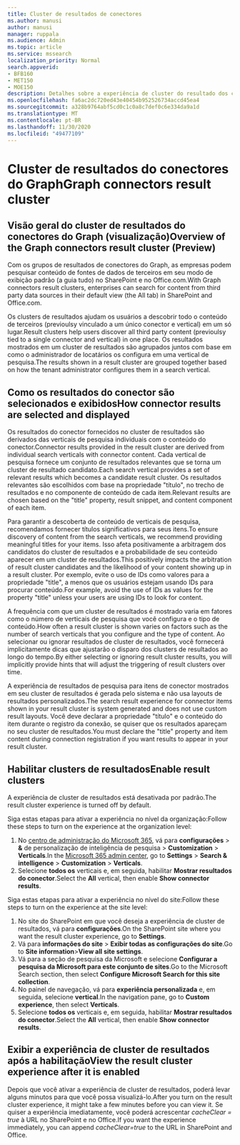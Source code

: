 ```yaml
---
title: Cluster de resultados de conectores
ms.author: manusi
author: manusi
manager: ruppala
ms.audience: Admin
ms.topic: article
ms.service: mssearch
localization_priority: Normal
search.appverid:
- BFB160
- MET150
- MOE150
description: Detalhes sobre a experiência de cluster do resultado dos conectores
ms.openlocfilehash: fa6ac2dc720ed43e40454b952526734accd45ea4
ms.sourcegitcommit: a328b9764abf5cd0c1c0a8c7def0c6e334da9a1d
ms.translationtype: MT
ms.contentlocale: pt-BR
ms.lasthandoff: 11/30/2020
ms.locfileid: "49477109"
---
```

# <a name="graph-connectors-result-cluster"></a><span data-ttu-id="58ba3-103">Cluster de resultados do conectores do Graph</span><span class="sxs-lookup"><span data-stu-id="58ba3-103">Graph connectors result cluster</span></span>

## <a name="overview-of-the-graph-connectors-result-cluster-preview"></a><span data-ttu-id="58ba3-104">Visão geral do cluster de resultados do conectores do Graph (visualização)</span><span class="sxs-lookup"><span data-stu-id="58ba3-104">Overview of the Graph connectors result cluster (Preview)</span></span>  

<span data-ttu-id="58ba3-105">Com os grupos de resultados de conectores do Graph, as empresas podem pesquisar conteúdo de fontes de dados de terceiros em seu modo de exibição padrão (a guia tudo) no SharePoint e no Office.com.</span><span class="sxs-lookup"><span data-stu-id="58ba3-105">With Graph connectors result clusters, enterprises can search for content from third party data sources in their default view (the All tab) in SharePoint and Office.com.</span></span>

<span data-ttu-id="58ba3-106">Os clusters de resultados ajudam os usuários a descobrir todo o conteúdo de terceiros (previoulsy vinculado a um único conector e vertical) em um só lugar.</span><span class="sxs-lookup"><span data-stu-id="58ba3-106">Result clusters help users discover all third party content (previoulsy tied to a single connector and vertical) in one place.</span></span> <span data-ttu-id="58ba3-107">Os resultados mostrados em um cluster de resultados são agrupados juntos com base em como o administrador de locatários os configura em uma vertical de pesquisa.</span><span class="sxs-lookup"><span data-stu-id="58ba3-107">The results shown in a result cluster are grouped together based on how the tenant administrator configures them in a search vertical.</span></span>  

## <a name="how-connector-results-are-selected-and-displayed"></a><span data-ttu-id="58ba3-108">Como os resultados do conector são selecionados e exibidos</span><span class="sxs-lookup"><span data-stu-id="58ba3-108">How connector results are selected and displayed</span></span>

<span data-ttu-id="58ba3-109">Os resultados do conector fornecidos no cluster de resultados são derivados das verticais de pesquisa individuais com o conteúdo do conector.</span><span class="sxs-lookup"><span data-stu-id="58ba3-109">Connector results provided in the result cluster are derived from individual search verticals with connector content.</span></span> <span data-ttu-id="58ba3-110">Cada vertical de pesquisa fornece um conjunto de resultados relevantes que se torna um cluster de resultado candidato.</span><span class="sxs-lookup"><span data-stu-id="58ba3-110">Each search vertical provides a set of relevant results which becomes a candidate result cluster.</span></span> <span data-ttu-id="58ba3-111">Os resultados relevantes são escolhidos com base na propriedade "título", no trecho de resultados e no componente de conteúdo de cada item.</span><span class="sxs-lookup"><span data-stu-id="58ba3-111">Relevant results are chosen based on the "title" property, result snippet, and content component of each item.</span></span>

<span data-ttu-id="58ba3-112">Para garantir a descoberta de conteúdo de verticais de pesquisa, recomendamos fornecer títulos significativos para seus itens.</span><span class="sxs-lookup"><span data-stu-id="58ba3-112">To ensure discovery of content from the search verticals, we recommend providing meaningful titles for your items.</span></span> <span data-ttu-id="58ba3-113">Isso afeta positivamente a arbitragem dos candidatos do cluster de resultados e a probabilidade de seu conteúdo aparecer em um cluster de resultados.</span><span class="sxs-lookup"><span data-stu-id="58ba3-113">This positively impacts the arbitration of result cluster candidates and the likelihood of your content showing up in a result cluster.</span></span> <span data-ttu-id="58ba3-114">Por exemplo, evite o uso de IDs como valores para a propriedade "title", a menos que os usuários estejam usando IDs para procurar conteúdo.</span><span class="sxs-lookup"><span data-stu-id="58ba3-114">For example, avoid the use of IDs as values for the property "title" unless your users are using IDs to look for content.</span></span>

<span data-ttu-id="58ba3-115">A frequência com que um cluster de resultados é mostrado varia em fatores como o número de verticais de pesquisa que você configura e o tipo de conteúdo.</span><span class="sxs-lookup"><span data-stu-id="58ba3-115">How often a result cluster is shown varies on factors such as the number of search verticals that you configure and the type of content.</span></span> <span data-ttu-id="58ba3-116">Ao selecionar ou ignorar resultados de cluster de resultados, você fornecerá implicitamente dicas que ajustarão o disparo dos clusters de resultados ao longo do tempo.</span><span class="sxs-lookup"><span data-stu-id="58ba3-116">By either selecting or ignoring result cluster results, you will implicitly provide hints that will adjust the triggering of result clusters over time.</span></span>

<span data-ttu-id="58ba3-117">A experiência de resultados de pesquisa para itens de conector mostrados em seu cluster de resultados é gerada pelo sistema e não usa layouts de resultados personalizados.</span><span class="sxs-lookup"><span data-stu-id="58ba3-117">The search result experience for connector items shown in your result cluster is system generated and does not use custom result layouts.</span></span> <span data-ttu-id="58ba3-118">Você deve declarar a propriedade "título" e o conteúdo do item durante o registro da conexão, se quiser que os resultados apareçam no seu cluster de resultados.</span><span class="sxs-lookup"><span data-stu-id="58ba3-118">You must declare the "title" property and item content during connection registration if you want results to appear in your result cluster.</span></span>

## <a name="enable-result-clusters"></a><span data-ttu-id="58ba3-119">Habilitar clusters de resultados</span><span class="sxs-lookup"><span data-stu-id="58ba3-119">Enable result clusters</span></span>
  
<span data-ttu-id="58ba3-120">A experiência de cluster de resultados está desativada por padrão.</span><span class="sxs-lookup"><span data-stu-id="58ba3-120">The result cluster experience is turned off by default.</span></span>  

<span data-ttu-id="58ba3-121">Siga estas etapas para ativar a experiência no nível da organização:</span><span class="sxs-lookup"><span data-stu-id="58ba3-121">Follow these steps to turn on the experience at the organization level:</span></span>

1. <span data-ttu-id="58ba3-122">No [centro de administração do Microsoft 365](https://admin.microsoft.com/), vá para **configurações**  >  **&** de personalização de inteligência de pesquisa  >  **Customization**  >  **Verticals**.</span><span class="sxs-lookup"><span data-stu-id="58ba3-122">In the [Microsoft 365 admin center](https://admin.microsoft.com/), go to **Settings** > **Search & intelligence** > **Customization** > **Verticals**.</span></span>  
2. <span data-ttu-id="58ba3-123">Selecione **todos os** verticais e, em seguida, habilitar **Mostrar resultados do conector**.</span><span class="sxs-lookup"><span data-stu-id="58ba3-123">Select  the **All** vertical, then enable **Show connector results**.</span></span> 


<span data-ttu-id="58ba3-124">Siga estas etapas para ativar a experiência no nível do site:</span><span class="sxs-lookup"><span data-stu-id="58ba3-124">Follow these steps to turn on the experience at the site level:</span></span>

1. <span data-ttu-id="58ba3-125">No site do SharePoint em que você deseja a experiência de cluster de resultados, vá para **configurações**.</span><span class="sxs-lookup"><span data-stu-id="58ba3-125">On the SharePoint site where you want the result cluster experience, go to **Settings**.</span></span>
2. <span data-ttu-id="58ba3-126">Vá para **informações do site** > **Exibir todas as configurações do site**.</span><span class="sxs-lookup"><span data-stu-id="58ba3-126">Go to **Site information**>**View all site settings**.</span></span>
3. <span data-ttu-id="58ba3-127">Vá para a seção de pesquisa da Microsoft e selecione **Configurar a pesquisa da Microsoft para este conjunto de sites**.</span><span class="sxs-lookup"><span data-stu-id="58ba3-127">Go to the Microsoft Search section, then select **Configure Microsoft Search for this site collection**.</span></span>
4. <span data-ttu-id="58ba3-128">No painel de navegação, vá para **experiência personalizada** e, em seguida, selecione **vertical**.</span><span class="sxs-lookup"><span data-stu-id="58ba3-128">In the navigation pane, go to **Custom experience**, then select **Verticals**.</span></span>
5. <span data-ttu-id="58ba3-129">Selecione **todos os** verticais e, em seguida, habilitar **Mostrar resultados do conector**.</span><span class="sxs-lookup"><span data-stu-id="58ba3-129">Select the **All** vertical, then enable **Show connector results**.</span></span>

## <a name="view-the-result-cluster-experience-after-it-is-enabled"></a><span data-ttu-id="58ba3-130">Exibir a experiência de cluster de resultados após a habilitação</span><span class="sxs-lookup"><span data-stu-id="58ba3-130">View the result cluster experience after it is enabled</span></span>

<span data-ttu-id="58ba3-131">Depois que você ativar a experiência de cluster de resultados, poderá levar alguns minutos para que você possa visualizá-lo.</span><span class="sxs-lookup"><span data-stu-id="58ba3-131">After you turn on the result cluster experience, it might take a few minutes before you can view it.</span></span> <span data-ttu-id="58ba3-132">Se quiser a experiência imediatamente, você poderá acrescentar *cacheClear = true* à URL no SharePoint e no Office.</span><span class="sxs-lookup"><span data-stu-id="58ba3-132">If you want the experience immediately, you can append *cacheClear=true* to the URL in SharePoint and Office.</span></span>
